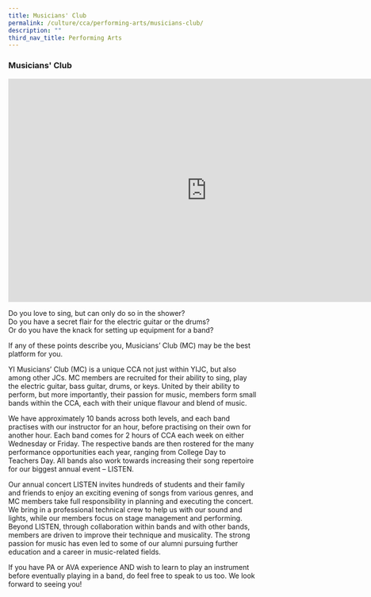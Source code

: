```yaml
---
title: Musicians' Club
permalink: /culture/cca/performing-arts/musicians-club/
description: ""
third_nav_title: Performing Arts
---
```

### **Musicians' Club**

<iframe width="800" height="450" src="https://www.youtube.com/embed/5eggv1MUbIc" title="Musicians&#39; Club" frameborder="0" allow="accelerometer; autoplay; clipboard-write; encrypted-media; gyroscope; picture-in-picture; web-share" allowfullscreen></iframe>

Do you love to sing, but can only do so in the shower?<br>
Do you have a secret flair for the electric guitar or the drums?<br>
Or do you have the knack for setting up equipment for a band?

If any of these points describe you, Musicians’ Club (MC) may be the best platform for you.

YI Musicians’ Club (MC) is a unique CCA not just within YIJC, but also among other JCs. MC members are recruited for their ability to sing, play the electric guitar, bass guitar, drums, or keys. United by their ability to perform, but more importantly, their passion for music, members form small bands within the CCA, each with their unique flavour and blend of music.

We have approximately 10 bands across both levels, and each band practises with our instructor for an hour, before practising on their own for another hour. Each band comes for 2 hours of CCA each week on either Wednesday or Friday. The respective bands are then rostered for the many performance opportunities each year, ranging from College Day to Teachers Day. All bands also work towards increasing their song repertoire for our biggest annual event – LISTEN.

Our annual concert LISTEN invites hundreds of students and their family and friends to enjoy an exciting evening of songs from various genres, and MC members take full responsibility in planning and executing the concert. We bring in a professional technical crew to help us with our sound and lights, while our members focus on stage management and performing. Beyond LISTEN, through collaboration within bands and with other bands, members are driven to improve their technique and musicality. The strong passion for music has even led to some of our alumni pursuing further education and a career in music-related fields.

If you have PA or AVA experience AND wish to learn to play an instrument before eventually playing in a band, do feel free to speak to us too. We look forward to seeing you!